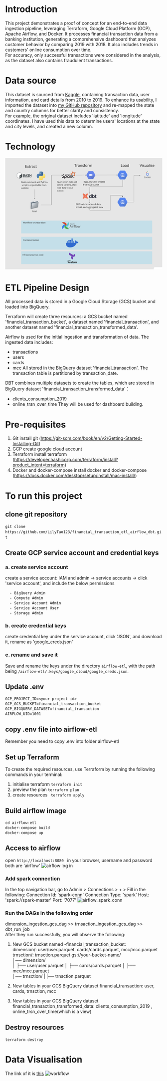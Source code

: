 # Introduction
This project demonstrates a proof of concept for an end-to-end data ingestion pipeline, leveraging Terraform, Google Cloud Platform (GCP), Apache Airflow, and Docker. It processes financial transaction data from a banking institution, generating a comprehensive dashboard that analyzes customer behavior by comparing 2019 with 2018. It also includes trends in customers' online consumption over time.  
For accuracy, only successful transactions were considered in the analysis, as the dataset also contains fraudulent transactions.

# Data source
This dataset is sourced from [Kaggle](https://www.kaggle.com/datasets/computingvictor/transactions-fraud-datasets/data), containing transaction data, user information, and card details from 2010 to 2019. To enhance its usability, I imported the dataset into [my GitHub repository](https://github.com/LilyTao123/financial-transaction-data/tags) and re-mapped the state and country columns for better clarity and consistency.  
For example, the original dataset includes 'latitude' and 'longitude' coordinates. I have used this data to determine users' locations at the state and city levels, and created a new column.

# Technology
![workflow](media/workflows.png)
# ETL Pipeline Design
All processed data is stored in a Google Cloud Storage (GCS) bucket and loaded into BigQuery.  

Terraform will create three resources: a GCS bucket named 'financial_transaction_bucket', a dataset named 'financial_transaction', and another dataset named 'financial_transaction_transformed_data'.  

Airflow is used for the initial ingestion and transformation of data. The ingested data includes:  
* transactions
* users
* cards
* mcc
All stored in the BigQuery dataset 'financial_transaction'. The transaction table is partitioned by transaction_date.  

DBT combines multiple datasets to create the tables, which are stored in BigQuery dataset 'financial_transaction_transformed_data'：
* clients_consumption_2019
* online_trsn_over_time
They will be used for dashboard building.

# Pre-requisites
1. Git
   install git (https://git-scm.com/book/en/v2/Getting-Started-Installing-Git)
2. GCP
   create google cloud account
3. Terraform
   install terraform (https://developer.hashicorp.com/terraform/install?product_intent=terraform)
4. Docker and docker-compose
   install docker and docker-compose (https://docs.docker.com/desktop/setup/install/mac-install/)

# To run this project
## clone git repository
``` git clone https://github.com/LilyTao123/financial_transaction_etl_airflow_dbt.git ```
## Create GCP service account and credential keys
### a. create service account
create a service account: IAM and admin -> service accounts -> click 'service account', and include the below permissions
```
  - BigQuery Admin
  - Compute Admin
  - Service Account Admin
  - Service Account User
  - Storage Admin
``` 
### b. create credential keys
create credential key under the service account, click 'JSON', and download it, rename as 'google_creds.json'

### c. rename and save it
Save and rename the keys under the directory ```airflow-etl```, with the path being ```/airflow-etl/.keys/google_cloud/google_creds.json```.

## Update .env
```  
GCP_PROJECT_ID=<your project id>
GCP_GCS_BUCKET=financial_transaction_bucket
GCP_BIGQUERY_DATASET=financial_transaction
AIRFLOW_UID=1001
```

## copy .env file into airflow-etl
Remember you need to copy .env into folder airflow-etl

## Set up Terraform
To create the required resources, use Terraform by running the following commands in your terminal:

1. initialise terraform
   ``` terraform init ```
2. preview the plan
   ``` terraform plan ```
3. create resources
   ``` terraform apply```

## Build airflow image
``` 
cd airflow-etl
docker-compose build
docker-compose up
```

## Access to airflow
open ```http://localhost:8080 ``` in your browser, username and password both are 'airflow'
![airflow log in](media/airflowlogin.png)
### Add spark connection
In the top navigation bar, go to Admin > Connections > + > Fill in the following: Connection Id: 'spark-conn' Connection Type: 'spark' Host: 'spark://spark-master' Port: '7077'
![airflow_spark_conn](media/spark.png)
### Run the DAGs in the following order
dimension_ingestion_gcs_dag >> trnsaction_ingestion_gcs_dag >> dbt_run_job  
After they run successfully, you will observe the following:
1. New GCS bucket named <your-project-id>-financial_transaction_bucket:  
  dimension/: user/user.parquet. cards/cards.parquet, mcc/mcc.parquet    
  trnsction/: trnsction.parquet
gs://your-bucket-name/  
│── dimension/  
│   ├── user/user.parquet 
│   ├── cards/cards.parquet
│   ├── mcc/mcc.parquet  
│── trnsction/
|   |── trnsction.parquet


3. New tables in your GCS BigQuery dataset financial_transaction:
  user, cards, trnsction, mcc  
4. New tables in your GCS BigQuery dataset financial_transaction_transformed_data:
  clients_consumption_2019 , online_trsn_over_time(which is a view)  
## Destroy resources
``` terraform destroy ```

# Data Visualisation
The link of it is [this](https://lookerstudio.google.com/reporting/5f3042d3-6fa7-48b8-9a3f-a99e3b35a3d7/page/4fgEF/edit)
![workflow](media/dashboard.png)
